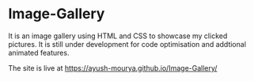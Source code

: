# Image-Gallery
It is an image gallery using HTML and CSS to showcase my clicked pictures.
It is still under development for code optimisation and addtional animated features.

The site is live at https://ayush-mourya.github.io/Image-Gallery/
